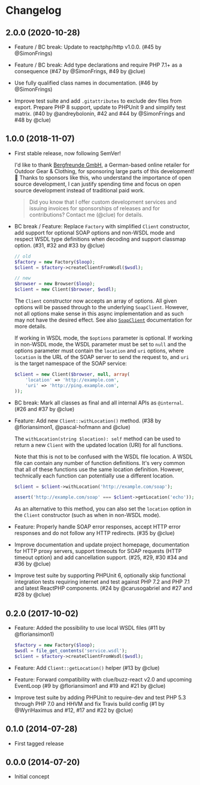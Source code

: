 # Changelog

## 2.0.0 (2020-10-28)

*   Feature / BC break: Update to reactphp/http v1.0.0.
    (#45 by @SimonFrings)

*   Feature / BC break: Add type declarations and require PHP 7.1+ as a consequence
    (#47 by @SimonFrings, #49 by @clue)

*   Use fully qualified class names in documentation.
    (#46 by @SimonFrings)

*   Improve test suite and add `.gitattributes` to exclude dev files from export.
    Prepare PHP 8 support, update to PHPUnit 9 and simplify test matrix.
    (#40 by @andreybolonin, #42 and #44 by @SimonFrings and #48 by @clue)

## 1.0.0 (2018-11-07)

*   First stable release, now following SemVer!

    I'd like to thank [Bergfreunde GmbH](https://www.bergfreunde.de/), a German-based
    online retailer for Outdoor Gear & Clothing, for sponsoring large parts of this development! 🎉
    Thanks to sponsors like this, who understand the importance of open source
    development, I can justify spending time and focus on open source development
    instead of traditional paid work.

    > Did you know that I offer custom development services and issuing invoices for
      sponsorships of releases and for contributions? Contact me (@clue) for details.

*   BC break / Feature: Replace `Factory` with simplified `Client` constructor,
    add support for optional SOAP options and non-WSDL mode and
    respect WSDL type definitions when decoding and support classmap option.
    (#31, #32 and #33 by @clue)

    ```php
    // old
    $factory = new Factory($loop);
    $client = $factory->createClientFromWsdl($wsdl);

    // new
    $browser = new Browser($loop);
    $client = new Client($browser, $wsdl);
    ```

    The `Client` constructor now accepts an array of options. All given options will
    be passed through to the underlying `SoapClient`. However, not all options
    make sense in this async implementation and as such may not have the desired
    effect. See also [`SoapClient`](http://php.net/manual/en/soapclient.soapclient.php)
    documentation for more details.

    If working in WSDL mode, the `$options` parameter is optional. If working in
    non-WSDL mode, the WSDL parameter must be set to `null` and the options
    parameter must contain the `location` and `uri` options, where `location` is
    the URL of the SOAP server to send the request to, and `uri` is the target
    namespace of the SOAP service:

    ```php
    $client = new Client($browser, null, array(
        'location' => 'http://example.com',
        'uri' => 'http://ping.example.com',
    ));
    ```

*   BC break: Mark all classes as final and all internal APIs as `@internal`.
    (#26 and #37 by @clue)

*   Feature: Add new `Client::withLocation()` method.
    (#38 by @floriansimon1, @pascal-hofmann and @clue)

    The `withLocation(string $location): self` method can be used to
    return a new `Client` with the updated location (URI) for all functions.

    Note that this is not to be confused with the WSDL file location.
    A WSDL file can contain any number of function definitions.
    It's very common that all of these functions use the same location definition.
    However, technically each function can potentially use a different location.

    ```php
    $client = $client->withLocation('http://example.com/soap');

    assert('http://example.com/soap' === $client->getLocation('echo'));
    ```

    As an alternative to this method, you can also set the `location` option
    in the `Client` constructor (such as when in non-WSDL mode).

*   Feature: Properly handle SOAP error responses, accept HTTP error responses and do not follow any HTTP redirects.
    (#35 by @clue)

*   Improve documentation and update project homepage,
    documentation for HTTP proxy servers,
    support timeouts for SOAP requests (HTTP timeout option) and
    add cancellation support.
    (#25, #29, #30 #34 and #36 by @clue)

*   Improve test suite by supporting PHPUnit 6,
    optionally skip functional integration tests requiring internet and
    test against PHP 7.2 and PHP 7.1 and latest ReactPHP components.
    (#24 by @carusogabriel and #27 and #28 by @clue)

## 0.2.0 (2017-10-02)

*   Feature: Added the possibility to use local WSDL files
    (#11 by @floriansimon1)

    ```php
    $factory = new Factory($loop);
    $wsdl = file_get_contents('service.wsdl');
    $client = $factory->createClientFromWsdl($wsdl);
    ```

*   Feature: Add `Client::getLocation()` helper
    (#13 by @clue)

*   Feature: Forward compatibility with clue/buzz-react v2.0 and upcoming EventLoop
    (#9 by @floriansimon1 and #19 and #21 by @clue)

*   Improve test suite by adding PHPUnit to require-dev and
    test PHP 5.3 through PHP 7.0 and HHVM and
    fix Travis build config
    (#1 by @WyriHaximus and #12, #17 and #22 by @clue)

## 0.1.0 (2014-07-28)

* First tagged release

## 0.0.0 (2014-07-20)

* Initial concept
